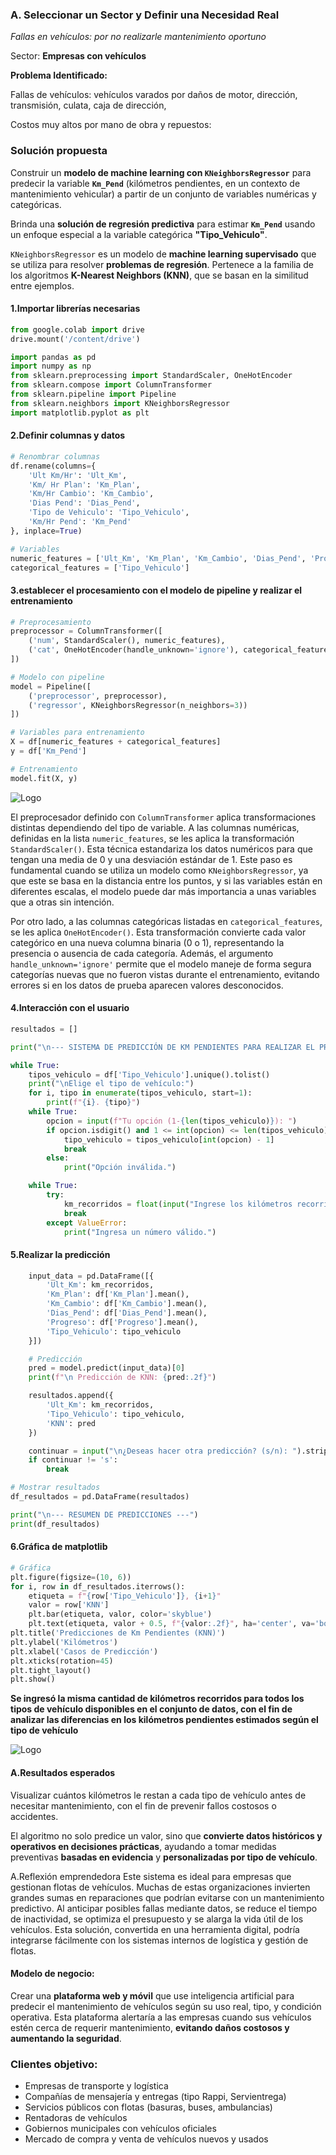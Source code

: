 

### **A. Seleccionar un Sector y Definir una Necesidad Real**

*Fallas en vehículos: por no realizarle mantenimiento oportuno*

Sector: **Empresas con vehículos**

**Problema Identificado:**

Fallas de vehículos: vehículos varados por daños de motor, dirección, transmisión, culata, caja de dirección, 

Costos muy altos por mano de obra y repuestos:



### **Solución propuesta**

Construir un **modelo de machine learning con `KNeighborsRegressor`** para predecir la variable **`Km_Pend`** (kilómetros pendientes,   en un contexto de mantenimiento vehicular) a partir de un conjunto de variables numéricas y categóricas.

Brinda una **solución de regresión predictiva** para estimar **`Km_Pend`**   usando  un enfoque especial a la variable categórica **"Tipo_Vehiculo"**. 

`KNeighborsRegressor` es un modelo de **machine learning supervisado** que se utiliza para resolver **problemas de regresión**. Pertenece a la familia de los algoritmos **K-Nearest Neighbors (KNN)**, que se basan en la similitud entre ejemplos.



#### 1.Importar librerías necesarias

```python
from google.colab import drive
drive.mount('/content/drive')

import pandas as pd
import numpy as np
from sklearn.preprocessing import StandardScaler, OneHotEncoder
from sklearn.compose import ColumnTransformer
from sklearn.pipeline import Pipeline
from sklearn.neighbors import KNeighborsRegressor
import matplotlib.pyplot as plt
```


#### 2.Definir columnas y datos 

```python
# Renombrar columnas
df.rename(columns={
    'Ult Km/Hr': 'Ult_Km',
    'Km/ Hr Plan': 'Km_Plan',
    'Km/Hr Cambio': 'Km_Cambio',
    'Dias Pend': 'Dias_Pend',
    'Tipo de Vehiculo': 'Tipo_Vehiculo',
    'Km/Hr Pend': 'Km_Pend'
}, inplace=True)

# Variables
numeric_features = ['Ult_Km', 'Km_Plan', 'Km_Cambio', 'Dias_Pend', 'Progreso']
categorical_features = ['Tipo_Vehiculo']
```


#### 3.establecer el procesamiento con el modelo de pipeline y realizar el entrenamiento

```python
# Preprocesamiento
preprocessor = ColumnTransformer([
    ('num', StandardScaler(), numeric_features),
    ('cat', OneHotEncoder(handle_unknown='ignore'), categorical_features)
])

# Modelo con pipeline
model = Pipeline([
    ('preprocessor', preprocessor),
    ('regressor', KNeighborsRegressor(n_neighbors=3))
])

# Variables para entrenamiento
X = df[numeric_features + categorical_features]
y = df['Km_Pend']

# Entrenamiento
model.fit(X, y)
```



![Logo](https://i.pinimg.com/1200x/33/8d/0c/338d0c1e53cd64340d37460bbf80ce37.jpg)





El preprocesador definido con `ColumnTransformer` aplica transformaciones distintas dependiendo del tipo de variable. A las columnas numéricas, definidas en la lista `numeric_features`, se les aplica la transformación `StandardScaler()`. Esta técnica estandariza los datos numéricos para que tengan una media de 0 y una desviación estándar de 1. Este paso es fundamental cuando se utiliza un modelo como `KNeighborsRegressor`, ya que este se basa en la distancia entre los puntos, y si las variables están en diferentes escalas, el modelo puede dar más importancia a unas variables que a otras sin intención.

Por otro lado, a las columnas categóricas listadas en `categorical_features`, se les aplica `OneHotEncoder()`. Esta transformación convierte cada valor categórico en una nueva columna binaria (0 o 1), representando la presencia o ausencia de cada categoría. Además, el argumento `handle_unknown='ignore'` permite que el modelo maneje de forma segura categorías nuevas que no fueron vistas durante el entrenamiento, evitando errores si en los datos de prueba aparecen valores desconocidos.

#### 4.Interacción con el usuario 

```python
resultados = []

print("\n--- SISTEMA DE PREDICCIÓN DE KM PENDIENTES PARA REALIZAR EL PRÓXIMO MANTENIMIENTO ---")

while True:
    tipos_vehiculo = df['Tipo_Vehiculo'].unique().tolist()
    print("\nElige el tipo de vehículo:")
    for i, tipo in enumerate(tipos_vehiculo, start=1):
        print(f"{i}. {tipo}")
    while True:
        opcion = input(f"Tu opción (1-{len(tipos_vehiculo)}): ")
        if opcion.isdigit() and 1 <= int(opcion) <= len(tipos_vehiculo):
            tipo_vehiculo = tipos_vehiculo[int(opcion) - 1]
            break
        else:
            print("Opción inválida.")

    while True:
        try:
            km_recorridos = float(input("Ingrese los kilómetros recorridos (Ult_Km): "))
            break
        except ValueError:
            print("Ingresa un número válido.")
```
#### 5.Realizar la predicción 


```python
    input_data = pd.DataFrame([{
        'Ult_Km': km_recorridos,
        'Km_Plan': df['Km_Plan'].mean(),
        'Km_Cambio': df['Km_Cambio'].mean(),
        'Dias_Pend': df['Dias_Pend'].mean(),
        'Progreso': df['Progreso'].mean(),
        'Tipo_Vehiculo': tipo_vehiculo
    }])

    # Predicción
    pred = model.predict(input_data)[0]
    print(f"\n Predicción de KNN: {pred:.2f}")

    resultados.append({
        'Ult_Km': km_recorridos,
        'Tipo_Vehiculo': tipo_vehiculo,
        'KNN': pred
    })

    continuar = input("\n¿Deseas hacer otra predicción? (s/n): ").strip().lower()
    if continuar != 's':
        break

# Mostrar resultados
df_resultados = pd.DataFrame(resultados)

print("\n--- RESUMEN DE PREDICCIONES ---")
print(df_resultados)
```

#### 6.Gráfica de matplotlib

```python
# Gráfica
plt.figure(figsize=(10, 6))
for i, row in df_resultados.iterrows():
    etiqueta = f"{row['Tipo_Vehiculo']}, {i+1}"
    valor = row['KNN']
    plt.bar(etiqueta, valor, color='skyblue')
    plt.text(etiqueta, valor + 0.5, f"{valor:.2f}", ha='center', va='bottom', fontsize=10)
plt.title('Predicciones de Km Pendientes (KNN)')
plt.ylabel('Kilómetros')
plt.xlabel('Casos de Predicción')
plt.xticks(rotation=45)
plt.tight_layout()
plt.show()
```
**Se ingresó la misma cantidad de kilómetros recorridos para todos los tipos de vehículo disponibles en el conjunto de datos, con el fin de analizar las diferencias en los kilómetros pendientes estimados según el tipo de vehículo**


![Logo](https://i.pinimg.com/1200x/a7/d7/ed/a7d7edc9177235b9d851417856bf540f.jpg)


#### A.Resultados esperados

Visualizar cuántos kilómetros le restan a cada tipo de vehículo antes de necesitar mantenimiento, con el fin de prevenir fallos costosos o accidentes.

El algoritmo no solo predice un valor, sino que **convierte datos históricos y operativos en decisiones prácticas**, ayudando a tomar medidas preventivas **basadas en evidencia** y **personalizadas por tipo de vehículo**.

A.Reflexión emprendedora
Este sistema es ideal para empresas que gestionan flotas de vehículos. Muchas de estas organizaciones invierten grandes sumas en reparaciones que podrían evitarse con un mantenimiento predictivo. Al anticipar posibles fallas mediante datos, se
reduce el tiempo de inactividad, se optimiza el presupuesto y se alarga la vida útil de los vehículos. Esta solución, convertida en una herramienta digital, podría integrarse fácilmente con los sistemas internos de logística y gestión de flotas.



#### **Modelo de negocio:**

Crear una **plataforma web y móvil** que use inteligencia artificial para predecir el mantenimiento de vehículos según su uso real, tipo, y condición operativa. Esta plataforma alertaría a las empresas cuando sus vehículos estén cerca de requerir mantenimiento, **evitando daños costosos y aumentando la seguridad**.



### **Clientes objetivo:**

- Empresas de transporte y logística
- Compañías de mensajería y entregas (tipo Rappi, Servientrega)
- Servicios públicos con flotas (basuras, buses, ambulancias)
- Rentadoras de vehículos
- Gobiernos municipales con vehículos oficiales
- Mercado de compra y venta de vehículos nuevos y usados